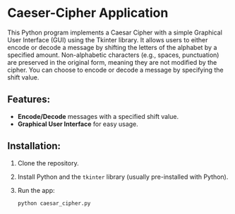 # Caeser-Cipher Application
This Python program implements a Caesar Cipher with a simple Graphical User Interface (GUI) using the Tkinter library. 
It allows users to either encode or decode a message by shifting the letters of the alphabet by a specified amount. 
Non-alphabetic characters (e.g., spaces, punctuation) are preserved in the original form, meaning they are not modified by the cipher. 
You can choose to encode or decode a message by specifying the shift value.

## Features:
- **Encode/Decode** messages with a specified shift value.
- **Graphical User Interface** for easy usage.


## Installation:
1. Clone the repository.
2. Install Python and the `tkinter` library (usually pre-installed with Python).
3. Run the app:

   ```bash
   python caesar_cipher.py
